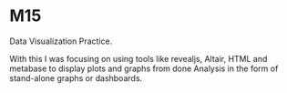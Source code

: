 # M15
Data Visualization Practice.


With this I was focusing on using tools like revealjs, Altair, HTML and metabase to display plots and graphs from done Analysis in the form of stand-alone graphs or dashboards.
